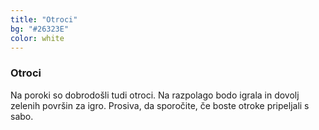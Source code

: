 ```yaml
---
title: "Otroci"
bg: "#26323E"
color: white
---
```


<h3> Otroci </h3>

 <p> Na poroki so dobrodošli tudi otroci. Na razpolago bodo igrala in dovolj zelenih površin za igro. Prosiva, da sporočite, če boste otroke pripeljali s sabo.  </p>
